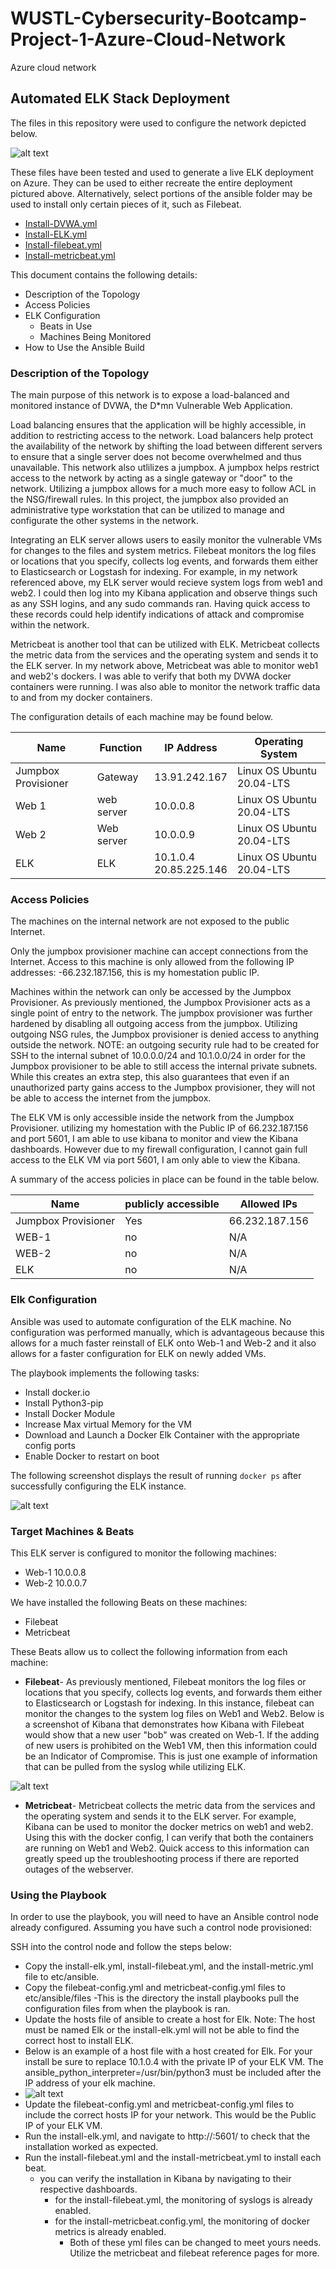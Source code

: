 # WUSTL-Cybersecurity-Bootcamp-Project-1-Azure-Cloud-Network
Azure cloud network
## Automated ELK Stack Deployment

The files in this repository were used to configure the network depicted below.

![alt text](https://github.com/eahilder/WUSTL-Cybersecurity-Bootcamp-Project-1-Azure-Cloud-Network/blob/main/Diagrams/AzureELKdiagram.png "Network Diagram")

These files have been tested and used to generate a live ELK deployment on Azure. They can be used to either recreate the entire deployment pictured above. Alternatively, select portions of the ansible folder may be used to install only certain pieces of it, such as Filebeat.

  - [Install-DVWA.yml](https://github.com/eahilder/WUSTL-Cybersecurity-Bootcamp-Project-1-Azure-Cloud-Network/blob/main/Ansible/install-DVWA.yml)
  - [Install-ELK.yml](https://github.com/eahilder/WUSTL-Cybersecurity-Bootcamp-Project-1-Azure-Cloud-Network/blob/main/Ansible/install-ELK.yml)
  - [Install-filebeat.yml](https://github.com/eahilder/WUSTL-Cybersecurity-Bootcamp-Project-1-Azure-Cloud-Network/blob/main/Ansible/install-filebeat.yml)
  - [Install-metricbeat.yml](https://github.com/eahilder/WUSTL-Cybersecurity-Bootcamp-Project-1-Azure-Cloud-Network/blob/main/Ansible/install-metricbeat.yml)

This document contains the following details:
- Description of the Topology
- Access Policies
- ELK Configuration
  - Beats in Use
  - Machines Being Monitored
- How to Use the Ansible Build


### Description of the Topology

The main purpose of this network is to expose a load-balanced and monitored instance of DVWA, the D*mn Vulnerable Web Application.

Load balancing ensures that the application will be highly accessible, in addition to restricting access to the network.
Load balancers help protect the availability of the network by shifting the load between different servers to ensure that a single server does not become overwhelmed and thus unavailable. 
This network also utlilizes a jumpbox. A jumpbox helps restrict access to the network by acting as a single gateway or "door" to the network. Utilizing a jumpbox allows for a much more easy to follow ACL in the NSG/firewall rules. In this project, the jumpbox also provided an administrative type workstation that can be utilized to manage and configurate the other systems in the network. 

Integrating an ELK server allows users to easily monitor the vulnerable VMs for changes to the files and system metrics.
Filebeat monitors the log files or locations that you specify, collects log events, and forwards them either to Elasticsearch or Logstash for indexing. For example, in my network referenced above, my ELK server would recieve system logs from web1 and web2. I could then log into my Kibana application and observe things such as any SSH logins, and any sudo commands ran. Having quick access to these records could help identify indications of attack and compromise within the network. 

Metricbeat is another tool that can be utilized with ELK. Metricbeat collects the metric data from the services and the operating system and sends it to the ELK server. In my network above, Metricbeat was able to monitor web1 and web2's dockers. I was able to verify that both my DVWA docker containers were running. I was also able to monitor the network traffic data to and from my docker containers. 

The configuration details of each machine may be found below.

| Name                | Function   | IP Address                | Operating System          |
|---------------------|------------|---------------------------|---------------------------|
| Jumpbox Provisioner | Gateway    | 13.91.242.167             | Linux OS Ubuntu 20.04-LTS |
| Web 1               | web server | 10.0.0.8                  | Linux OS Ubuntu 20.04-LTS |
| Web 2               | Web server | 10.0.0.9                  | Linux OS Ubuntu 20.04-LTS |
| ELK                 | ELK        | 10.1.0.4<br>20.85.225.146 | Linux OS Ubuntu 20.04-LTS |
### Access Policies

The machines on the internal network are not exposed to the public Internet. 

Only the jumpbox provisioner machine can accept connections from the Internet. Access to this machine is only allowed from the following IP addresses:
-66.232.187.156, this is my homestation public IP. 

Machines within the network can only be accessed by the Jumpbox Provisioner. As previously mentioned, the Jumpbox Provisioner acts as a single point of entry to the network. The jumpbox provisioner was further hardened by disabling all outgoing access from the jumpbox. Utilizing outgoing NSG rules, the Jumpbox provisioner is denied access to anything outside the network. NOTE: an outgoing security rule had to be created for SSH to the internal subnet of 10.0.0.0/24 and 10.1.0.0/24 in order for the Jumpbox provisioner to be able to still access the internal private subnets. While this creates an extra step, this also guarantees that even if an unauthorized party gains access to the Jumpbox provisioner, they will not be able to access the internet from the jumpbox. 

The ELK VM is only accessible inside the network from the Jumpbox Provisioner. utilizing my homestation with the Public IP of 66.232.187.156 and port 5601, I am able to use kibana to monitor and view the Kibana dashboards. However due to my firewall configuration, I cannot gain full access to the ELK VM via port 5601, I am only able to view the Kibana. 

A summary of the access policies in place can be found in the table below.

| Name                | publicly accessible | Allowed IPs    |
|---------------------|---------------------|----------------|
| Jumpbox Provisioner | Yes                 | 66.232.187.156 |
| WEB-1               | no                  | N/A            |
| WEB-2               | no                  | N/A            |
| ELK                 | no                  | N/A            |

### Elk Configuration

Ansible was used to automate configuration of the ELK machine. No configuration was performed manually, which is advantageous because this allows for a much faster reinstall of ELK onto Web-1 and Web-2 and it also allows for a faster configuration for ELK on newly added VMs. 

The playbook implements the following tasks:
- Install docker.io
- Install Python3-pip
- Install Docker Module
- Increase Max virtual Memory for the VM
- Download and Launch a Docker Elk Container with the appropriate config ports
- Enable Docker to restart on boot


The following screenshot displays the result of running `docker ps` after successfully configuring the ELK instance.

![alt text](https://github.com/eahilder/WUSTL-Cybersecurity-Bootcamp-Project-1-Azure-Cloud-Network/blob/main/images/docker_ps_output.png)


### Target Machines & Beats
This ELK server is configured to monitor the following machines:
- Web-1 10.0.0.8
- Web-2 10.0.0.7

We have installed the following Beats on these machines:
- Filebeat
- Metricbeat

These Beats allow us to collect the following information from each machine:
- **Filebeat**-  As previously mentioned,  Filebeat monitors the log files or locations that you specify, collects log events, and forwards them either to Elasticsearch or Logstash for indexing. In this instance, filebeat can monitor the changes to the system log files on Web1 and Web2. Below is a screenshot of Kibana that demonstrates how Kibana with Filebeat would show that a new user "bob" was created on Web-1. If the adding of new users is prohibited on the Web1 VM, then this information could be an Indicator of Compromise. This is just one example of information that can be pulled from the syslog while utilizing ELK.

![alt text](https://github.com/eahilder/WUSTL-Cybersecurity-Bootcamp-Project-1-Azure-Cloud-Network/blob/main/images/kibana_user_added_example.PNG "user added example")

- **Metricbeat**- Metricbeat collects the metric data from the services and the operating system and sends it to the ELK server. For example, Kibana can be used to monitor the docker metrics on web1 and web2. Using this with the docker config, I can verify that both the containers are running on Web1 and Web2. Quick access to this information can greatly speed up the troubleshooting process if there are reported outages of the webserver.

### Using the Playbook
In order to use the playbook, you will need to have an Ansible control node already configured. Assuming you have such a control node provisioned: 

SSH into the control node and follow the steps below:
- Copy the install-elk.yml, install-filebeat.yml, and the install-metric.yml file to etc/ansible.
- Copy the filebeat-config.yml and metricbeat-config.yml files to etc/ansible/files -This is the directory the install playbooks pull the configuration files from when the playbook is ran.
- Update the hosts file of ansible to create a host for Elk. Note: The host must be named Elk or the install-elk.yml will not be able to find the correct host to install ELK.
- Below is an example of a host file with a host created for Elk. For your install be sure to replace 10.1.0.4 with the private IP of your ELK VM. The ansible_python_interpreter=/usr/bin/python3 must be included after the IP address of your elk machine.
- ![alt text](https://github.com/eahilder/WUSTL-Cybersecurity-Bootcamp-Project-1-Azure-Cloud-Network/blob/main/images/hosts.png)
- Update the filebeat-config.yml and metricbeat-config.yml files to include the correct hosts IP for your network. This would be the Public IP of your ELK VM.
- Run the install-elk.yml, and navigate to  http://<yourelkVMpublicIP>:5601/ to check that the installation worked as expected.
- Run the install-filebeat.yml and the install-metricbeat.yml to install each beat. 
  - you can verify the installation in Kibana by navigating to their respective dashboards.
    - for the install-filebeat.yml, the monitoring of syslogs is already enabled.
    - for the install-metricbeat.config.yml, the monitoring of docker metrics is already enabled. 
      - Both of these yml files can be changed to meet yours needs. Utilize the metricbeat and filebeat reference pages for more. 
